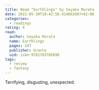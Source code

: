 ```yaml
---
title: Read "Earthlings" by Sayaka Murata
date: 2022-05-30T18:42:58.414602807+02:00
categories:
  - readings
rating: 4
read:
  author: Sayaka Murata
  name: Earthlings
  pages: 247
  publisher: Granta
  uid: isbn:9781783785698
tags:
  - review
  - fantasy
---
```


Terrifying, disgusting, unexpected.
